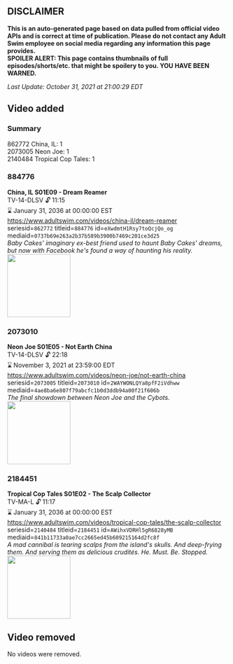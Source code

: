 ## DISCLAIMER
**This is an auto-generated page based on data pulled from official video APIs and is correct at time of publication. Please do not contact any Adult Swim employee on social media regarding any information this page provides.**  
**SPOILER ALERT: This page contains thumbnails of full episodes/shorts/etc. that might be spoilery to you. YOU HAVE BEEN WARNED.**  

_Last Update: October 31, 2021 at 21:00:29 EDT_
## Video added
### Summary
862772 China, IL: 1  
2073005 Neon Joe: 1  
2140484 Tropical Cop Tales: 1  
### 884776
**China, IL S01E09 - Dream Reamer**  
TV-14-DLSV 🔓 11:15  
⌛ January 31, 2036 at 00:00:00 EST  
https://www.adultswim.com/videos/china-il/dream-reamer  
seriesid=`862772` titleid=`884776` id=`eXwdmtH1Rsy7toQcjQo_og` mediaid=`0737b69e263a2b37b589b3900b7469c201ce3d25`  
_Baby Cakes' imaginary ex-best friend used to haunt Baby Cakes' dreams, but now with Facebook he's found a way of haunting his reality._  
<a href="https://media.cdn.adultswim.com/uploads/20200302/thumbnails/2_20321640385-chinail_109_bim.jpg"><img src="https://media.cdn.adultswim.com/uploads/20200302/thumbnails/2_20321640385-chinail_109_bim.jpg" height="144px" /></a>
### 2073010
**Neon Joe S01E05 - Not Earth China**  
TV-14-DLSV 🔓 22:18  
⌛ November 3, 2021 at 23:59:00 EDT  
https://www.adultswim.com/videos/neon-joe/not-earth-china  
seriesid=`2073005` titleid=`2073010` id=`2WAYWONLQYa8pfF2iVdhww` mediaid=`4ae8ba6e807f79abcfc1b0d3ddb94a00f21f606b`  
_The final showdown between Neon Joe and the Cybots._  
<a href="https://media.cdn.adultswim.com/uploads/20200312/thumbnails/2_20312114648-neonjoe_105_dup-20151005.jpg"><img src="https://media.cdn.adultswim.com/uploads/20200312/thumbnails/2_20312114648-neonjoe_105_dup-20151005.jpg" height="144px" /></a>
### 2184451
**Tropical Cop Tales S01E02 - The Scalp Collector**  
TV-MA-L 🔓 11:17  
⌛ January 31, 2036 at 00:00:00 EST  
https://www.adultswim.com/videos/tropical-cop-tales/the-scalp-collector  
seriesid=`2140484` titleid=`2184451` id=`AWihxVDRHl5gR6828yMB` mediaid=`841b11733a0ae7cc2665ed45b609215164d2fc8f`  
_A mad cannibal is tearing scalps from the island's skulls. And deep-frying them. And serving them as delicious crudités. He. Must. Be. Stopped._  
<a href="https://i.cdn.turner.com/adultswim/big/image-upload/thumbnails/thumb-2_image-154895679255920.jpg"><img src="https://i.cdn.turner.com/adultswim/big/image-upload/thumbnails/thumb-2_image-154895679255920.jpg" height="144px" /></a>
## Video removed
No videos were removed.  
